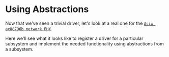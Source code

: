 # Using Abstractions

Now that we've seen a trivial driver, let's look at a real one for the
[`Asix ax88796b network PHY`](https://github.com/Rust-for-Linux/linux/blob/rust-next/drivers/net/phy/ax88796b_rust.rs).

Here we'll see what it looks like to register a driver for a particular subsystem
and implement the needed functionality using abstractions from a subsystem.

